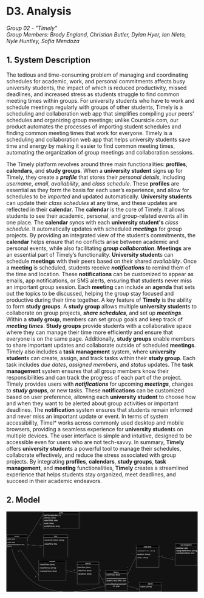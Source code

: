 # D3. Analysis

_Group 02 - "Timely"_\
_Group Members: Brody England, Christian Butler, Dylan Hyer, Ian Nieto, Nyle Huntley, Sofia Mendoza_

## 1. System Description
The tedious and time-consuming problem of managing and coordinating schedules for academic, work, and personal commitments affects busy university students, the impact of which is reduced productivity, missed deadlines, and increased stress as students struggle to find common meeting times within groups. For university students who have to work and schedule meetings regularly with groups of other students, Timely is a scheduling and collaboration web app that simplifies compiling your peers' schedules and organizing group meetings; unlike Coursicle.com, our product automates the processes of importing student schedules and finding common meeting times that work for everyone. Timely is a scheduling and collaboration web app that helps university students save time and energy by making it easier to find common meeting times, automating the organization of group meetings and collaboration sessions.

The Timely platform revolves around three main functionalities: **profiles**, **calendars**, and **study groups**. When a **university student** signs up for Timely, they create a **_profile_** that stores their *personal details*, including *username*, *email*, *availability*, and *class schedule*. These **profiles** are essential as they form the basis for each user’s experience, and allow for schedules to be _imported_ and updated automatically. **University students** can update their *class schedules* at any time, and these updates are reflected in their **calendar**. The **calendar** is the core of Timely. It allows students to see their academic, personal, and group-related events all in one place. The **calendar** syncs with each **university student's** *class schedule*. It automatically updates with scheduled **_meetings_** for group projects. By providing an integrated view of the student’s commitments, the **calendar** helps ensure that no conflicts arise between academic and personal events, while also facilitating **_group collaboration_**. **Meetings** are an essential part of Timely’s functionality. **University student**s can schedule **meetings** with their peers based on their shared *availability*. Once a **meeting** is scheduled, students receive **_notifications_** to remind them of the time and location. These **notifications** can be customized to appear as emails, app notifications, or SMS alerts, ensuring that students never miss an important group session. Each **meeting** can include an **agenda** that sets out the topics to be discussed, helping the group stay focused and productive during their time together. A key feature of **Timely** is the ability to form **study groups**. A **study group** allows multiple **university student**s to collaborate on group projects, **_share schedules_**, and set up **_meetings_**. Within a **study group**, members can set group goals and keep track of **_meeting times_**. **Study groups** provide students with a collaborative space where they can manage their time more efficiently and ensure that everyone is on the same page. Additionally, **study groups** enable members to share important updates and collaborate outside of scheduled **meetings**. Timely also includes a **task management** system, where **university student**s can create, assign, and track tasks within their **study group**. Each task includes *due dates*, *assigned members*, and *status* updates. The **task management** system ensures that all group members know their responsibilities and can track the progress of each part of the project. Timely provides users with **_notifications_** for upcoming **_meetings_**, changes to **_study groups_**, or new tasks. These **notifications** can be customized based on user preference, allowing each **university student** to choose how and when they want to be alerted about group activities or important deadlines. The **notification** system ensures that students remain informed and never miss an important update or event. In terms of system accessibility, Timel* works across commonly used desktop and mobile browsers, providing a seamless experience for **university student**s on multiple devices. The user interface is simple and intuitive, designed to be accessible even for users who are not tech-savvy. In summary, **Timely** offers **university student**s a powerful tool to manage their schedules, collaborate effectively, and reduce the stress associated with group projects. By integrating **profiles**, **calendars**, **study groups**, **task management**, and **meeting** functionalities, **Timely** creates a streamlined experience that helps students stay organized, meet deadlines, and succeed in their academic endeavors.




## 2. Model

![UML class diagram](useClassdDiagram.png)
